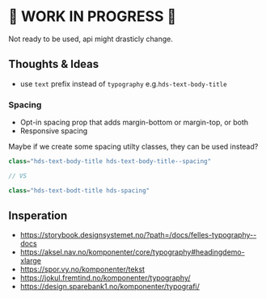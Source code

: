 # 🚨 WORK IN PROGRESS 🚨

Not ready to be used, api might drasticly change.

## Thoughts & Ideas

- use `text` prefix instead of `typography` e.g.`hds-text-body-title`

### Spacing

- Opt-in spacing prop that adds margin-bottom or margin-top, or both
- Responsive spacing

Maybe if we create some spacing utilty classes, they can be used instead?

```jsx
class="hds-text-body-title hds-text-body-title--spacing"

// VS

class="hds-text-bodt-title hds-spacing"
```

## Insperation

- https://storybook.designsystemet.no/?path=/docs/felles-typography--docs
- https://aksel.nav.no/komponenter/core/typography#headingdemo-xlarge
- https://spor.vy.no/komponenter/tekst
- https://jokul.fremtind.no/komponenter/typography/
- https://design.sparebank1.no/komponenter/typografi/
